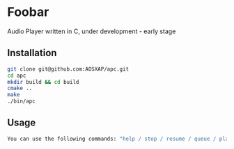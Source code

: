 # Foobar

Audio Player written in C, under development - early stage

## Installation

```bash
git clone git@github.com:AOSXAP/apc.git
cd apc
mkdir build && cd build
cmake ..
make
./bin/apc
```

## Usage

```bash
You can use the following commands: "help / stop / resume / queue / play <song> / time ... \n"
```